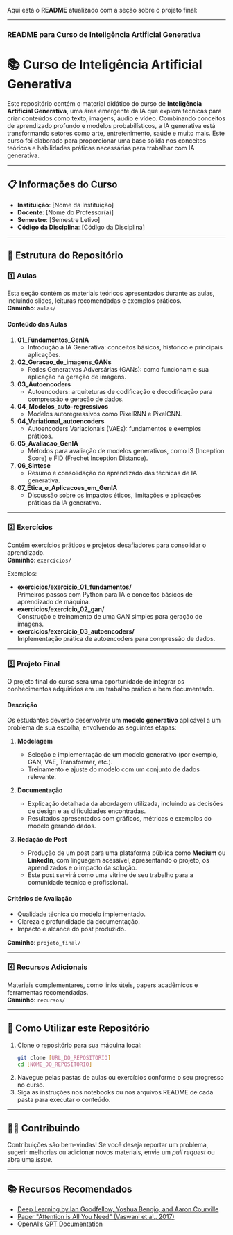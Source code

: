 Aqui está o **README** atualizado com a seção sobre o projeto final:  

---

### README para Curso de Inteligência Artificial Generativa

# 📚 Curso de Inteligência Artificial Generativa

Este repositório contém o material didático do curso de **Inteligência Artificial Generativa**, uma área emergente da IA que explora técnicas para criar conteúdos como texto, imagens, áudio e vídeo. Combinando conceitos de aprendizado profundo e modelos probabilísticos, a IA generativa está transformando setores como arte, entretenimento, saúde e muito mais. Este curso foi elaborado para proporcionar uma base sólida nos conceitos teóricos e habilidades práticas necessárias para trabalhar com IA generativa.

---

## 📋 Informações do Curso

- **Instituição**: [Nome da Instituição]  
- **Docente**: [Nome do Professor(a)]  
- **Semestre**: [Semestre Letivo]  
- **Código da Disciplina**: [Código da Disciplina]  

---

## 📂 Estrutura do Repositório

### 1️⃣ **Aulas**  
Esta seção contém os materiais teóricos apresentados durante as aulas, incluindo slides, leituras recomendadas e exemplos práticos.  
**Caminho**: `aulas/`  

#### Conteúdo das Aulas  
1. **01_Fundamentos_GenIA**  
   - Introdução à IA Generativa: conceitos básicos, histórico e principais aplicações.  
2. **02_Geracao_de_imagens_GANs**  
   - Redes Generativas Adversárias (GANs): como funcionam e sua aplicação na geração de imagens.  
3. **03_Autoencoders**  
   - Autoencoders: arquiteturas de codificação e decodificação para compressão e geração de dados.  
4. **04_Modelos_auto-regressivos**  
   - Modelos autoregressivos como PixelRNN e PixelCNN.  
5. **04_Variational_autoencoders**  
   - Autoencoders Variacionais (VAEs): fundamentos e exemplos práticos.  
6. **05_Avaliacao_GenIA**  
   - Métodos para avaliação de modelos generativos, como IS (Inception Score) e FID (Frechet Inception Distance).  
7. **06_Sintese**  
   - Resumo e consolidação do aprendizado das técnicas de IA generativa.  
8. **07_Etica_e_Aplicacoes_em_GenIA**  
   - Discussão sobre os impactos éticos, limitações e aplicações práticas da IA generativa.  

---

### 2️⃣ **Exercícios**  
Contém exercícios práticos e projetos desafiadores para consolidar o aprendizado.  
**Caminho**: `exercicios/`  

Exemplos:  
- **exercicios/exercicio_01_fundamentos/**  
  Primeiros passos com Python para IA e conceitos básicos de aprendizado de máquina.  
- **exercicios/exercicio_02_gan/**  
  Construção e treinamento de uma GAN simples para geração de imagens.  
- **exercicios/exercicio_03_autoencoders/**  
  Implementação prática de autoencoders para compressão de dados.  

---

### 3️⃣ **Projeto Final**  
O projeto final do curso será uma oportunidade de integrar os conhecimentos adquiridos em um trabalho prático e bem documentado.  

#### Descrição  
Os estudantes deverão desenvolver um **modelo generativo** aplicável a um problema de sua escolha, envolvendo as seguintes etapas:  
1. **Modelagem**  
   - Seleção e implementação de um modelo generativo (por exemplo, GAN, VAE, Transformer, etc.).  
   - Treinamento e ajuste do modelo com um conjunto de dados relevante.  

2. **Documentação**  
   - Explicação detalhada da abordagem utilizada, incluindo as decisões de design e as dificuldades encontradas.  
   - Resultados apresentados com gráficos, métricas e exemplos do modelo gerando dados.  

3. **Redação de Post**  
   - Produção de um post para uma plataforma pública como **Medium** ou **LinkedIn**, com linguagem acessível, apresentando o projeto, os aprendizados e o impacto da solução.  
   - Este post servirá como uma vitrine de seu trabalho para a comunidade técnica e profissional.  

#### Critérios de Avaliação  
- Qualidade técnica do modelo implementado.  
- Clareza e profundidade da documentação.  
- Impacto e alcance do post produzido.  

**Caminho**: `projeto_final/`  

---

### 4️⃣ **Recursos Adicionais**  
Materiais complementares, como links úteis, papers acadêmicos e ferramentas recomendadas.  
**Caminho**: `recursos/`

---

## 🚀 Como Utilizar este Repositório

1. Clone o repositório para sua máquina local:  
   ```bash
   git clone [URL_DO_REPOSITORIO]
   cd [NOME_DO_REPOSITORIO]
   ```
2. Navegue pelas pastas de aulas ou exercícios conforme o seu progresso no curso.
3. Siga as instruções nos notebooks ou nos arquivos README de cada pasta para executar o conteúdo.

---

## 🧑‍💻 Contribuindo

Contribuições são bem-vindas! Se você deseja reportar um problema, sugerir melhorias ou adicionar novos materiais, envie um _pull request_ ou abra uma _issue_.

---

## 📚 Recursos Recomendados

- [Deep Learning by Ian Goodfellow, Yoshua Bengio, and Aaron Courville](https://www.deeplearningbook.org/)  
- [Paper "Attention is All You Need" (Vaswani et al., 2017)](https://arxiv.org/abs/1706.03762)  
- [OpenAI’s GPT Documentation](https://platform.openai.com/docs/)  

